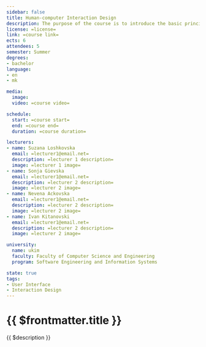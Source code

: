 ```yaml
---
sidebar: false
title: Human-computer Interaction Design
description: The purpose of the course is to introduce the basic principles for designing interactive computer systems to students.
license: =license=
link: =course link=
ects: 6
attendees: 5
semester: Summer
degrees:
- bachelor
language: 
- en
- mk

media:
  image:
  video: =course video=

schedule:
  start: =course start=
  end: =course end=
  duration: =course duration=

lecturers:
- name: Suzana Loshkovska
  email: =lecturer1@email.net=
  description: =lecturer 1 description=
  image: =lecturer 1 image=
- name: Sonja Gievska
  email: =lecturer1@email.net=
  description: =lecturer 2 description=
  image: =lecturer 2 image=
- name: Nevena Ackovska
  email: =lecturer1@email.net=
  description: =lecturer 2 description=
  image: =lecturer 2 image=
- name: Ivan Kitanovski
  email: =lecturer1@email.net=
  description: =lecturer 2 description=
  image: =lecturer 2 image=

university:
  name: ukim
  faculty: Faculty of Computer Science and Engineering
  program: Software Engineering and Information Systems

state: true
tags:
- User Interface
- Interaction Design
---
```


# {{ $frontmatter.title }}

{{ $description }}
